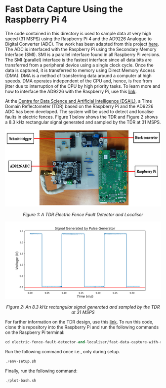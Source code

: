 # Fast Data Capture Using the Raspberry Pi 4

The code contained in this directory is used to sample data at very high speed (31 MSPS) using the Raspberry Pi 4 and the AD9226 Analogue to Digital Converter (ADC).
The work has been adapted from this project [here](https://iosoft.blog/2020/07/16/raspberry-pi-smi/). The ADC is interfaced with the Raspberry Pi using the Secondary
Memory Interface (SMI). SMI is a parallel interface found in all Raspberry Pi versions. The SMI (parallel) interface is the fastest interface since all data bits are
transferred from a peripheral device using a single clock cycle. Once the data is captured, it is transferred to memory using Direct Memory Access (DMA). DMA is a 
method of transferring data around a computer at high speeds. DMA operates independent of the CPU and, hence, is free from jitter due to interruption of the CPU by 
high priority tasks. To learn more and how to interface the AD9226 with the Raspberry Pi, use this [link](https://iosoft.blog/2020/07/16/raspberry-pi-smi/).

At the [Centre for Data Science and Artificial Intelligence (DSAIL)](https://dekut-dsail.github.io/), a Time Domain Reflectometer (TDR) based on the Raspberry Pi
and the AD9226 ADC has been developed. The system will be used to detect and localise faults in electric fences. Figure 1 below shows the TDR and Figure 2 shows 
a 8.3 kHz rectangular signal generated and sampled by the TDR at 31 MSPS.

<p align="center">
  <img width="600" height="250" src="./images/labeled-tdr-system.jpg"> 
</p>

<p align="center"> 
  <em>Figure 1: A TDR Electric Fence Fault Detector and Localiser</em>
</p>


<p align="center">
  <img width="600" height="250" src="./images/pulses.png"> 
</p>

<p align="center"> 
  <em>Figure 2: An 8.3 kHz rectangular signal generated and sampled by the TDR at 31 MSPS</em>
</p>

For farther information on the TDR design, use this [link](https://github.com/DeKUT-DSAIL/hardware-designs/tree/main/electric-fence-fault-detector-and-localiser). To run this code, clone this repository into the Raspberry Pi and run the following commands on the Raspberry Pi terminal:

 ```cpp
cd electric-fence-fault-detector-and-localiser/fast-data-capture-with-raspberry-pi4
```

Run the following command once i.e., only during setup.

```cpp
./env-setup.sh
```

Finally, run the following command:

```cpp
./plot-bash.sh
```
